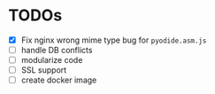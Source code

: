 # TODOs
- [x] Fix nginx wrong mime type bug for `pyodide.asm.js`
- [ ] handle DB conflicts
- [ ] modularize code
- [ ] SSL support
- [ ] create docker image
